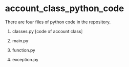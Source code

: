 # account_class_python_code

There are four files of python code in the repository.
1. classes.py [code of account class]

2. main.py 

3. function.py

4. exception.py
